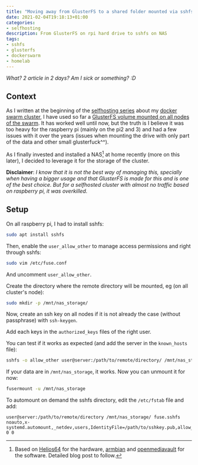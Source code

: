 ```yaml
---
title: "Moving away from GlusterFS to a shared folder mounted via sshfs for my cluster storage"
date: 2021-02-04T19:18:13+01:00
categories:
- selfhosting
description: From GlusterFS on rpi hard drive to sshfs on NAS
tags:
- sshfs
- glusterfs
- dockerswarm
- homelab
---
```


*What? 2 article in 2 days? Am I sick or something? :D*

## Context
As I written at the beginning of the [selfhosting series](/categories/selfhosting/) about my [docker swarm cluster](/tags/dockerswarm/), I have used so far a [GlusterFS volume mounted on all nodes of the swarm](/2020/03/24/my-home-lab-2020-part-2-glusterfs-setup/). It has worked well until now, but the truth is I believe it was too heavy for the raspberry pi (mainly on the pi2 and 3) and had a few issues with it over the years (issues when mounting the drive with only part of the data and other small glusterfuck^^).

As I finally invested and installed a NAS[^1] at home recently (more on this later), I decided to leverage it for the storage of the cluster.

**Disclaimer**: *I know that it is not the best way of managing this, specially when having a bigger usage and that GlusterFS is made for this and is one of the best choice. But for a selfhosted cluster with almost no traffic based on raspberry pi, it was overkilled.*


## Setup

On all raspberry pi, I had to install sshfs:
```bash
sudo apt install sshfs
```

Then, enable the `user_allow_other` to manage access permissions and right through sshfs:
```bash
sudo vim /etc/fuse.conf
```

And uncomment `user_allow_other`.

Create the directory where the remote directory will be mounted, eg (on all cluster's node):
```bash
sudo mkdir -p /mnt/nas_storage/
```

Now, create an ssh key on all nodes if it is not already the case (without passphrase) with `ssh-keygen`.

Add each keys in the `authorized_keys` files of the right user.

You can test if it works as expected (and add the server in the `known_hosts` file):

```bash
sshfs -o allow_other user@server:/path/to/remote/directory/ /mnt/nas_storage
```

If your data are in `/mnt/nas_storage`, it works. Now you can unmount it for now:

```bash
fusermount -u /mnt/nas_storage
```

To automount on demand the sshfs directory, edit the `/etc/fstab` file and add:

```fstab
user@server:/path/to/remote/directory /mnt/nas_storage/ fuse.sshfs noauto,x-systemd.automount,_netdev,users,IdentityFile=/path/to/sshkey.pub,allow_other,reconnect 0 0
```


[^1]: Based on [Helios64](https://wiki.kobol.io/helios64/intro/) for the hardware, [armbian](https://www.armbian.com/) and [openmediavault](https://www.openmediavault.org/) for the software. Detailed blog post to follow.
